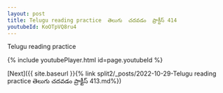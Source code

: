 ```yaml
---
layout: post
title: Telugu reading practice  తెలుగు  చదవడం  ప్రాక్టీస్ 414
youtubeId: KoOTpVQ8ru4
---
```

 
 
Telugu reading practice
 
 
 
 
 


{% include youtubePlayer.html id=page.youtubeId %}
 
[Next]({{ site.baseurl }}{% link  split2/_posts/2022-10-29-Telugu reading practice  తెలుగు  చదవడం  ప్రాక్టీస్ 413.md%})
 
